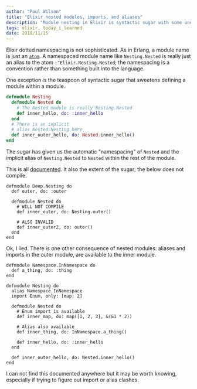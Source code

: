 ```yaml
---
author: "Paul Wilson"
title: "Elixir nested modules, imports, and aliases"
description: "Module nesting in Elixir is syntactic sugar with some unexpected (undocumented) alias and import behaviours"
tags: elixir, today_i_learned
date: 2018/11/15
---
```



Elixir dotted namespacing is not sophisticated. As in Erlang, a module name is just an [`atom`](https://elixir-lang.org/getting-started/basic-types.html#atoms). A namespaced module name like `Nesting.Nested` is really just an alias to the atom `:"Elixir.Nesting.Nested`; the namespacing is a convention rather than something built into the language.

One exception is the teaspoon of syntactic sugar that sweetens defining a module within a module.

```elixir
defmodule Nesting
  defmodule Nested do
    # The Nested module is really Nesting.Nested
    def inner_hello, do: :inner_hello
  end
  # There is an implicit
  # alias Nested.Nesting here
  def inner_outer_hello, do: Nested.inner_hello()
end
```

The sugar has given us the automatic "namespacing" of `Nested` and the implicit alias of `Nesting.Nested` to `Nested` within the rest of the module.

This is all [documented](https://hexdocs.pm/elixir/Kernel.html#defmodule/2). It also the extent of the sugar; the below does not compile.

```
defmodule Deep.Nesting do
  def outer, do: :outer

  defmodule Nested do
    # WILL NOT COMPILE
    def inner_outer, do: Nesting.outer()

    # ALSO INVALID
    def inner_outer2, do: outer()
  end
end
```

Ok, I lied. There is one other consequence of nested modules: aliases and imports in the outer module, are available to the inner module.

```
defmodule Namespace.InNamespace do
  def a_thing, do: :thing
end

defmodule Nesting do
  alias Namespace.InNamespace
  import Enum, only: [map: 2]

  defmodule Nested do
    # Enum import is available
    def inner_map, do: map([1, 2, 3], &(&1 * 2))

    # Alias also available
    def inner_thing, do: InNamespace.a_thing()

    def inner_hello, do: :inner_hello
  end

  def inner_outer_hello, do: Nested.inner_hello()
end
```

I can not find this documented anywhere but it may be worth knowing, especially if trying to figure out import or alias clashes.




